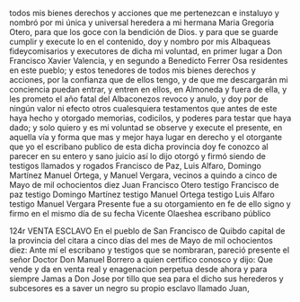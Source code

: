 todos mis bienes derechos y acciones que me pertenezcan e instaluyo y nombró por mi única y universal heredera a mi hermana Maria Gregoria Otero, para que los goce con la bendición de Dios. y para que se guarde cumplir y execute lo en el contenido, doy y nombro por mis Albaqueas fideycomisarios y executores de dicha mi voluntad, en primer lugar a Don Francisco Xavier Valencia, y en segundo a Benedicto Ferrer Osa residentes en este pueblo; y estos tenedores de todos mis bienes derechos y acciones, por la confianza que de ellos tengo, y de que me descargarán mi conciencia puedan entrar, y entren en ellos, en Almoneda y fuera de ella, y les prometo el año fatal del Albaconezos revoco y anulo, y doy por de ningún valor ni efecto otros cualesquiera testamentos que antes de este haya hecho y otorgado memorias, codicilos, y poderes para testar que haya dado; y solo quiero y es mi voluntad se observe y execute el presente, en aquella vía y forma que mas y mejor haya lugar en derecho y el otorgante que yo el escribano publico de esta dicha provincia doy fe conozco al parecer en su entero y sano juicio así lo dijo otorgó y firmó siendo de testigos llamados y rogados Francisco de Paz, Luis Alfaro, Domingo Martínez Manuel Ortega, y Manuel Vergara, vecinos a quindo a cinco de Mayo de mil ochocientos diez Juan Francisco Otero testigo Francisco de paz testigo Domingo Martínez testigo Manuel Ortega testigo Luis Alfaro testigo Manuel Vergara Presente fue a su otorgamiento en fe de ello signo y firmo en el mismo día de su fecha Vicente Olaeshea escribano público

124r VENTA ESCLAVO En el pueblo de San Francisco de Quibdo capital de la provincia del citara a cinco días del mes de Mayo de mil ochocientos diez: Ante mí el escribano y testigos que se nombraran, pareció presente el señor Doctor Don Manuel Borrero a quien certifico conosco y dijo: Que vende y da en venta real y enagenacion perpetua desde ahora y para siempre Jamas a Don Jose por tillo que sea para el dicho sus herederos y subcesores es a saver un negro su propio esclavo llamado Juan,